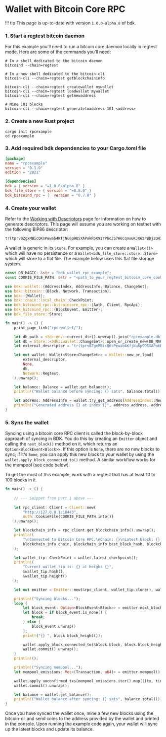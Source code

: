# Wallet with Bitcoin Core RPC

!!! tip
    This page is up-to-date with version `1.0.0-alpha.8` of bdk.

### 1. Start a regtest bitcoin daemon
For this example you'll need to run a bitcoin core daemon locally in regtest mode. Here are some of the commands you'll need:
```shell
# In a shell dedicated to the bitcoin daemon 
bitcoind --chain=regtest

# In a new shell dedicated to the bitcoin-cli
bitcoin-cli --chain=regtest getblockchaininfo

bitcoin-cli --chain=regtest createwallet mywallet
bitcoin-cli --chain=regtest loadwallet mywallet
bitcoin-cli --chain=regtest getnewaddress

# Mine 101 blocks
bitcoin-cli --chain=regtest generatetoaddress 101 <address>
```

### 2. Create a new Rust project
```shell
cargo init rpcexample
cd rpcexample
```

### 3. Add required bdk dependencies to your Cargo.toml file
```toml
[package]
name = "rpcexample"
version = "0.1.0"
edition = "2021"

[dependencies]
bdk = { version = "=1.0.0-alpha.8" }
bdk_file_store = { version = "=0.8.0" }
bdk_bitcoind_rpc = {  version = "0.7.0" }
```

### 4. Create your wallet
Refer to the [Working with Descriptors](./descriptors.md) page for information on how to generate descriptors. This page will assume you are working on testnet with the following BIP86 descriptor:
```txt
tr(tprv8ZgxMBicQKsPewab4KfjNu6p9Q5XAPokRpK9zrPGoJS7H6CqnxuKJX6zPBDj2Q43tfmVBRTpQMBSg8AhqBDdNEsBC14kMXiZj2tPWv5wHAE/86'/1'/0'/0/*)#30pfz5ly
```

A wallet is generic in its `Store`. For example, you can create a `Wallet<()>` which will have no persistence or a `Wallet<bdk_file_store::store::Store>` which will store to a flat file. The example below uses this flat file storage system.

```rs title="Part 1: Wallet"
const DB_MAGIC: &str = "bdk_wallet_rpc_example";
const COOKIE_FILE_PATH: &str = "<path_to_your_regtest_bitcoin_core_cookie_file>/.cookie";

use bdk::wallet::{AddressIndex, AddressInfo, Balance, ChangeSet};
use bdk::bitcoin::{Block, Network, Transaction};
use bdk::{Wallet};
use bdk::chain::local_chain::CheckPoint;
use bdk_bitcoind_rpc::bitcoincore_rpc::{Auth, Client, RpcApi};
use bdk_bitcoind_rpc::{BlockEvent, Emitter};
use bdk_file_store::Store;

fn main() -> () {
    print_page_link("rpc-wallet/");

    let db_path = std::env::current_dir().unwrap().join("rpcexample.db");
    let db = Store::<bdk::wallet::ChangeSet>::open_or_create_new(DB_MAGIC.as_bytes(), db_path).unwrap();
    let external_descriptor = "tr(tprv8ZgxMBicQKsPewab4KfjNu6p9Q5XAPokRpK9zrPGoJS7H6CqnxuKJX6zPBDj2Q43tfmVBRTpQMBSg8AhqBDdNEsBC14kMXiZj2tPWv5wHAE/86'/1'/0'/0/*)#30pfz5ly";

    let mut wallet: Wallet<Store<ChangeSet>> = Wallet::new_or_load(
        external_descriptor,
        None,
        db,
        Network::Regtest,
    ).unwrap();

    let balance: Balance = wallet.get_balance();
    println!("Wallet balance before syncing: {} sats", balance.total());

    let address: AddressInfo = wallet.try_get_address(AddressIndex::New).unwrap();
    println!("Generated address {} at index {}", address.address, address.index);
}
```

### 5. Sync the wallet

Syncing using a bitcoin core RPC client is called the block-by-block approach of syncing in BDK. You do this by creating an `Emitter` object and calling the `next_block()` method on it, which returns an `Option<BlockEvent<Block>>`. If this option is `None`, there are no new blocks to sync; if it's `Some`, you can apply this new block to your wallet by using the `wallet.apply_block_connected_to()` method. A similar workflow works for the mempool (see code below).

To get the most of this example, work with a regtest that has at least 10 to 100 blocks in it.

```rs title="Part 2: Sync"
fn main() -> () {
    
    // --- Snippet from part 1 above ---
    
    let rpc_client: Client = Client::new(
        "http://127.0.0.1:18443",
        Auth::CookieFile(COOKIE_FILE_PATH.into())
    ).unwrap();

    let blockchain_info = rpc_client.get_blockchain_info().unwrap();
    println!(
        "\nConnected to Bitcoin Core RPC.\nChain: {}\nLatest block: {} at height {}\n",
        blockchain_info.chain, blockchain_info.best_block_hash, blockchain_info.blocks,
    );

    let wallet_tip: CheckPoint = wallet.latest_checkpoint();
    println!(
        "Current wallet tip is: {} at height {}",
        &wallet_tip.hash(),
        &wallet_tip.height()
    );

    let mut emitter = Emitter::new(&rpc_client, wallet_tip.clone(), wallet_tip.height());

    println!("Syncing blocks...");
    loop {
        let block_event: Option<BlockEvent<Block>> = emitter.next_block().unwrap();
        let block = if block_event.is_none() {
            break;
        } else {
            block_event.unwrap()
        };
        print!("{} ", block.block_height());

        wallet.apply_block_connected_to(&block.block, block.block_height(), block.connected_to()).unwrap();
        wallet.commit().unwrap();
    }
    println!();

    println!("Syncing mempool...");
    let mempool_emissions: Vec<(Transaction, u64)> = emitter.mempool().unwrap();

    wallet.apply_unconfirmed_txs(mempool_emissions.iter().map(|(tx, time)| (tx, *time)));
    wallet.commit().unwrap();

    let balance = wallet.get_balance();
    println!("Wallet balance after syncing: {} sats", balance.total());
}
```

Once you have synced the wallet once, mine a few new blocks using the bitcoin-cli and send coins to the address provided by the wallet and printed in the console. Upon running the example code again, your wallet will sync up the latest blocks and update its balance.
